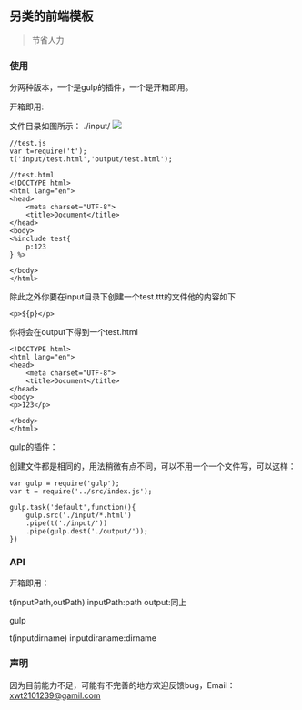 ## 另类的前端模板

> 节省人力

### 使用
分两种版本，一个是gulp的插件，一个是开箱即用。

开箱即用:

文件目录如图所示：
./input/
![](http://7xpser.com1.z0.glb.clouddn.com/QQ%E6%88%AA%E5%9B%BE20160804113815.png)
```
//test.js
var t=require('t');
t('input/test.html','output/test.html');

```
```
//test.html
<!DOCTYPE html>
<html lang="en">
<head>
	<meta charset="UTF-8">
	<title>Document</title>
</head>
<body>
<%include test{
	p:123
} %>

</body>
</html>

```
除此之外你要在input目录下创建一个test.ttt的文件他的内容如下
```
<p>${p}</p>

```
你将会在output下得到一个test.html

```
<!DOCTYPE html>
<html lang="en">
<head>
	<meta charset="UTF-8">
	<title>Document</title>
</head>
<body>
<p>123</p>

</body>
</html>

```

 gulp的插件：
 
创建文件都是相同的，用法稍微有点不同，可以不用一个一个文件写，可以这样：
```
var gulp = require('gulp');
var t = require('../src/index.js');

gulp.task('default',function(){
	gulp.src('./input/*.html')
	.pipe(t('./input/'))
	.pipe(gulp.dest('./output/'));
})

```

### API
 开箱即用：
 
t(inputPath,outPath)
inputPath:path
output:同上


 gulp
 
t(inputdirname)
inputdiraname:dirname

### 声明
因为目前能力不足，可能有不完善的地方欢迎反馈bug，Email：xwt2101239@gamil.com
